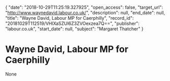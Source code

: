 {
  "date": "2018-10-29T11:25:19.327925", 
  "open_access": false, 
  "target_url": "http://www.waynedavid.labour.co.uk/", 
  "description": null, 
  "end_date": null, 
  "title": "Wayne David, Labour MP for Caerphilly", 
  "record_id": "20181029T112519/VHlXaSZUl6Z3ZVOexzea7Q==", 
  "publisher": "labour.co.uk", 
  "start_date": null, 
  "subject": "Margaret Thatcher"
}

# Wayne David, Labour MP for Caerphilly

None